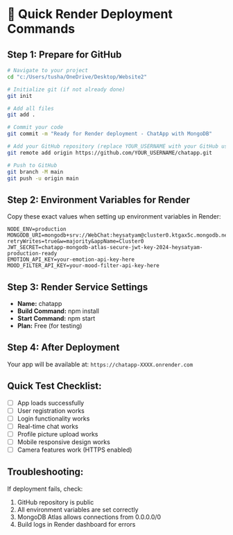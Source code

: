 # 🚀 Quick Render Deployment Commands

## Step 1: Prepare for GitHub
```bash
# Navigate to your project
cd "c:/Users/tusha/OneDrive/Desktop/Website2"

# Initialize git (if not already done)
git init

# Add all files
git add .

# Commit your code
git commit -m "Ready for Render deployment - ChatApp with MongoDB"

# Add your GitHub repository (replace YOUR_USERNAME with your GitHub username)
git remote add origin https://github.com/YOUR_USERNAME/chatapp.git

# Push to GitHub
git branch -M main
git push -u origin main
```

## Step 2: Environment Variables for Render
Copy these exact values when setting up environment variables in Render:

```
NODE_ENV=production
MONGODB_URI=mongodb+srv://WebChat:heysatyam@cluster0.ktgax5c.mongodb.net/chatapp?retryWrites=true&w=majority&appName=Cluster0
JWT_SECRET=chatapp-mongodb-atlas-secure-jwt-key-2024-heysatyam-production-ready
EMOTION_API_KEY=your-emotion-api-key-here
MOOD_FILTER_API_KEY=your-mood-filter-api-key-here
```

## Step 3: Render Service Settings
- **Name:** chatapp
- **Build Command:** npm install
- **Start Command:** npm start
- **Plan:** Free (for testing)

## Step 4: After Deployment
Your app will be available at: `https://chatapp-XXXX.onrender.com`

## Quick Test Checklist:
- [ ] App loads successfully
- [ ] User registration works
- [ ] Login functionality works
- [ ] Real-time chat works
- [ ] Profile picture upload works
- [ ] Mobile responsive design works
- [ ] Camera features work (HTTPS enabled)

## Troubleshooting:
If deployment fails, check:
1. GitHub repository is public
2. All environment variables are set correctly
3. MongoDB Atlas allows connections from 0.0.0.0/0
4. Build logs in Render dashboard for errors
